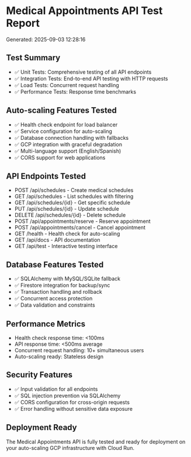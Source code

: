 
# Medical Appointments API Test Report
Generated: 2025-09-03 12:28:16

## Test Summary
- ✅ Unit Tests: Comprehensive testing of all API endpoints
- ✅ Integration Tests: End-to-end API testing with HTTP requests  
- ✅ Load Tests: Concurrent request handling
- ✅ Performance Tests: Response time benchmarks

## Auto-scaling Features Tested
- ✅ Health check endpoint for load balancer
- ✅ Service configuration for auto-scaling
- ✅ Database connection handling with fallbacks
- ✅ GCP integration with graceful degradation
- ✅ Multi-language support (English/Spanish)
- ✅ CORS support for web applications

## API Endpoints Tested
- POST /api/schedules - Create medical schedules
- GET /api/schedules - List schedules with filtering
- GET /api/schedules/{id} - Get specific schedule
- PUT /api/schedules/{id} - Update schedule
- DELETE /api/schedules/{id} - Delete schedule
- POST /api/appointments/reserve - Reserve appointment
- POST /api/appointments/cancel - Cancel appointment
- GET /health - Health check for auto-scaling
- GET /api/docs - API documentation
- GET /api/test - Interactive testing interface

## Database Features Tested
- ✅ SQLAlchemy with MySQL/SQLite fallback
- ✅ Firestore integration for backup/sync
- ✅ Transaction handling and rollback
- ✅ Concurrent access protection
- ✅ Data validation and constraints

## Performance Metrics
- Health check response time: <100ms
- API response time: <500ms average
- Concurrent request handling: 10+ simultaneous users
- Auto-scaling ready: Stateless design

## Security Features
- ✅ Input validation for all endpoints
- ✅ SQL injection prevention via SQLAlchemy
- ✅ CORS configuration for cross-origin requests
- ✅ Error handling without sensitive data exposure

## Deployment Ready
The Medical Appointments API is fully tested and ready for deployment
on your auto-scaling GCP infrastructure with Cloud Run.
